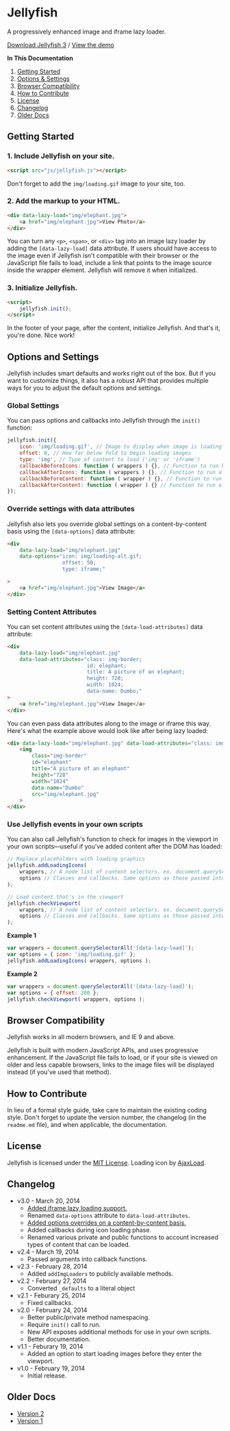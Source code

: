 # Jellyfish
A progressively enhanced image and iframe lazy loader.

[Download Jellyfish 3](https://github.com/cferdinandi/jellyfish/archive/master.zip) / [View the demo](http://cferdinandi.github.io/jellyfish/)

**In This Documentation**

1. [Getting Started](#getting-started)
2. [Options & Settings](#options-and-settings)
3. [Browser Compatibility](#browser-compatibility)
4. [How to Contribute](#how-to-contribute)
5. [License](#license)
6. [Changelog](#changelog)
7. [Older Docs](#older-docs)



## Getting Started

### 1. Include Jellyfish on your site.

```html
<script src="js/jellyfish.js"></script>
```

Don't forget to add the `img/loading.gif` image to your site, too.

### 2. Add the markup to your HTML.

```html
<div data-lazy-load="img/elephant.jpg">
	<a href="img/elephant.jpg">View Photo</a>
</div>
```

You can turn any `<p>`, `<span>`, or `<div>` tag into an image lazy loader by adding the `[data-lazy-load]` data attribute. If users should have access to the image even if Jellyfish isn't compatible with their browser or the JavaScript file fails to load, include a link that points to the image source inside the wrapper element. Jellyfish will remove it when initialized.

### 3. Initialize Jellyfish.

```html
<script>
	jellyfish.init();
</script>
```

In the footer of your page, after the content, initialize Jellyfish. And that's it, you're done. Nice work!



## Options and Settings

Jellyfish includes smart defaults and works right out of the box. But if you want to customize things, it also has a robust API that provides multiple ways for you to adjust the default options and settings.

### Global Settings

You can pass options and callbacks into Jellyfish through the `init()` function:

```javascript
jellyfish.init({
	icon: 'img/loading.gif', // Image to display when image is loading
	offset: 0, // How far below fold to begin loading images
	type: 'img', // Type of content to load ('img' or 'iframe')
	callbackBeforeIcons: function ( wrappers ) {}, // Function to run before icon is loaded
	callbackAfterIcons: function ( wrappers ) {}, // Function to run after icon is loaded
	callbackBeforeContent: function ( wrapper ) {}, // Function to run before content is loaded
	callbackAfterContent: function ( wrapper ) {} // Function to run after content is loaded
});
```

### Override settings with data attributes

Jellyfish also lets you override global settings on a content-by-content basis using the `[data-options]` data attribute:

```html
<div
	data-lazy-load="img/elephant.jpg"
	data-options="icon: img/loading-alt.gif;
	              offset: 50;
	              type: iframe;"

>
	<a href="img/elephant.jpg">View Image</a>
</div>
```

### Setting Content Attributes

You can set content attributes using the `[data-load-attributes]` data attribute:

```html
<div
	data-lazy-load="img/elephant.jpg"
	data-load-attributes="class: img-border;
	                      id: elephant;
	                      title: A picture of an elephant;
	                      height: 728;
	                      width: 1024;
	                      data-name: Dumbo;"
>
	<a href="img/elephant.jpg">View Image</a>
</div>
```

You can even pass data attributes along to the image or iframe this way. Here's what the example above would look like after being lazy loaded:

```html
<div data-lazy-load="img/elephant.jpg" data-load-attributes="class: img-border; id: elephant; title: A picture of an elephant; height: 728; width: 1024;">
	<img
		class="img-border"
		id="elephant"
		title="A picture of an elephant"
		height="728"
		width="1024"
		data-name="Dumbo"
		src="img/elephant.jpg"
	>
</div>
```

### Use Jellyfish events in your own scripts

You can also call Jellyfish's function to check for images in the viewport in your own scripts&mdash;useful if you've added content after the DOM has loaded:

```javascript
// Replace placeholders with loading graphics
jellyfish.addLoadingIcons(
	wrappers, // A node list of content selectors. ex. document.querySelectorAll('[data-lazy-load]')
	options // Classes and callbacks. Same options as those passed into the init() function.
);

// Load content that's in the viewport
jellyfish.checkViewport(
	wrappers, // A node list of content selectors. ex. document.querySelectorAll('[data-lazy-load]')
	options // Classes and callbacks. Same options as those passed into the init() function.
);
```

**Example 1**

```javascript
var wrappers = document.querySelectorAll('[data-lazy-load]');
var options = { icon: 'img/loading.gif' };
jellyfish.addLoadingIcons( wrappers, options );
```

**Example 2**

```javascript
var wrappers = document.querySelectorAll('[data-lazy-load]');
var options = { offset: 200 };
jellyfish.checkViewport( wrappers, options );
```



## Browser Compatibility

Jellyfish works in all modern browsers, and IE 9 and above.

Jellyfish is built with modern JavaScript APIs, and uses progressive enhancement. If the JavaScript file fails to load, or if your site is viewed on older and less capable browsers, links to the image files will be displayed instead (if you've used that method).



## How to Contribute

In lieu of a formal style guide, take care to maintain the existing coding style. Don't forget to update the version number, the changelog (in the `readme.md` file), and when applicable, the documentation.



## License
Jellyfish is licensed under the [MIT License](http://gomakethings.com/mit/). Loading icon by [AjaxLoad](http://www.ajaxload.info/).



## Changelog

* v3.0 - March 20, 2014
	* [Added iframe lazy loading support.](https://github.com/cferdinandi/jellyfish/issues/3)
	* Renamed `data-options` attribute to `data-load-attributes`.
	* [Added options overrides on a content-by-content basis.](https://github.com/cferdinandi/jellyfish/issues/3)
	* Added callbacks during icon loading phase.
	* Renamed various private and public functions to account increased types of content that can be loaded.
* v2.4 - March 19, 2014
	* Passed arguments into callback functions.
* v2.3 - February 28, 2014
	* Added `addImgLoaders` to publicly available methods.
* v2.2 - February 27, 2014
	* Converted `_defaults` to a literal object
* v2.1 - Feburary 25, 2014
	* Fixed callbacks.
* v2.0 - February 24, 2014
	* Better public/private method namespacing.
	* Require `init()` call to run.
	* New API exposes additional methods for use in your own scripts.
	* Better documentation.
* v1.1 - Feburary 19, 2014
	* Added an option to start loading images before they enter the viewport.
* v1.0 - February 19, 2014
	* Initial release.



## Older Docs

* [Version 2](https://github.com/cferdinandi/jellyfish/tree/archive-v2)
* [Version 1](http://cferdinandi.github.io/jellyfish/archive/v1/)
